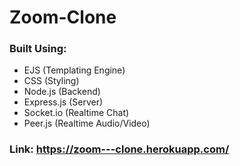 # Zoom-Clone
### Built Using:
- EJS (Templating Engine)
- CSS (Styling)
- Node.js (Backend)
- Express.js (Server)
- Socket.io (Realtime Chat)
- Peer.js (Realtime Audio/Video)

### Link: https://zoom---clone.herokuapp.com/